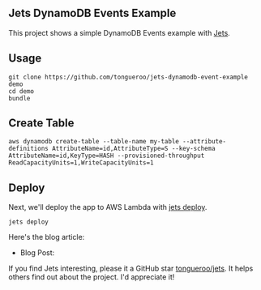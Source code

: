 ## Jets DynamoDB Events Example

This project shows a simple DynamoDB Events example with [Jets](http://rubyonjets.com/).

## Usage

    git clone https://github.com/tongueroo/jets-dynamodb-event-example demo
    cd demo
    bundle

## Create Table

    aws dynamodb create-table --table-name my-table --attribute-definitions AttributeName=id,AttributeType=S --key-schema AttributeName=id,KeyType=HASH --provisioned-throughput ReadCapacityUnits=1,WriteCapacityUnits=1

## Deploy

Next, we'll deploy the app to AWS Lambda with [jets deploy](http://rubyonjets.com/reference/jets-deploy/).

    jets deploy

Here's the blog article:

* Blog Post: []()

If you find Jets interesting, please it a GitHub star [tongueroo/jets](https://github.com/tongueroo/jets). It helps others find out about the project.  I'd appreciate it!

